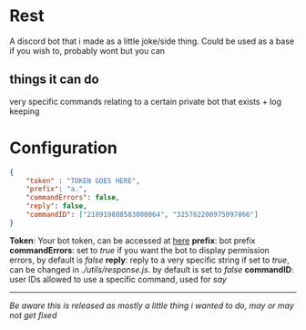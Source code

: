# Rest
A discord bot that i made as a little joke/side thing. Could be used as a base if you wish to, probably wont but you can

## things it can do
very specific commands relating to a certain private bot that exists + log keeping

# Configuration
```json 
{
    "token" : "TOKEN GOES HERE",
    "prefix": "a.",
    "commandErrors": false,
    "reply": false,
    "commandID": ["218919888583000064", "325782200975097866"]
}
```
**Token**: Your bot token, can be accessed at [here](https://discord.com/developers/applications)
**prefix**: bot prefix
**commandErrors**: set to *true* if you want the bot to display permission errors, by default is *false*
**reply**: reply to a very specific string if set to *true*, can be changed in *./utils/response.js*. by default is set to *false*
**commandID**: user IDs allowed to use a specific command, used for *say*

------

*Be aware this is released as mostly a little thing i wanted to do, may or may not get fixed*
